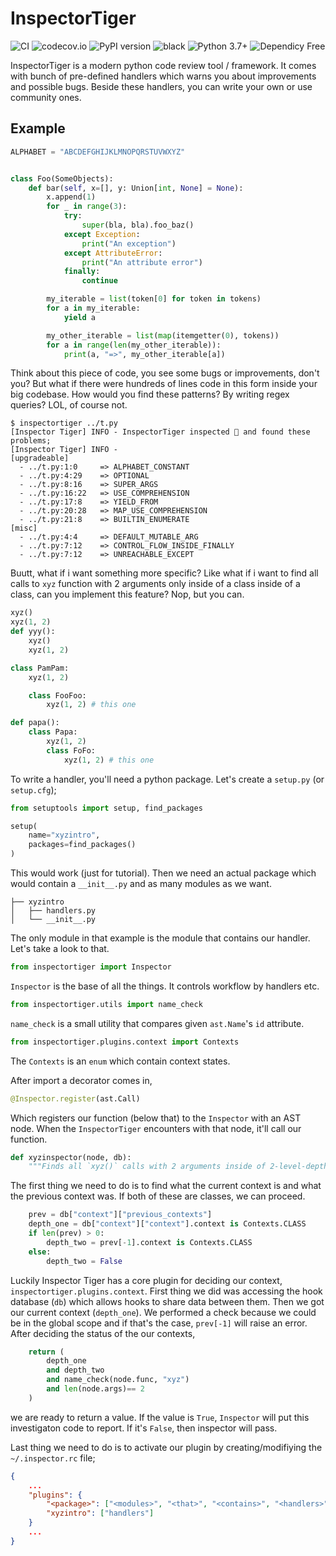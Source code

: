 # InspectorTiger
![CI](https://github.com/thg-consulting/inspectortiger/workflows/CI/badge.svg)
![codecov.io](http://codecov.io/github/thg-consulting/inspectortiger/coverage.svg?branch=master)
![PyPI version](https://badge.fury.io/py/inspectortiger.svg)
![black](https://img.shields.io/badge/code%20style-black-000000.svg)
![Python 3.7+](https://img.shields.io/badge/python-3.7+-blue.svg)
![Dependicy Free](https://img.shields.io/static/v1?label=dependicy&message=free&color=success)

InspectorTiger is a modern python code review tool / framework. It comes with bunch of pre-defined handlers which warns you about improvements and possible bugs. Beside these handlers, you can write your own or use community ones.

## Example
```py
ALPHABET = "ABCDEFGHIJKLMNOPQRSTUVWXYZ"


class Foo(SomeObjects):
    def bar(self, x=[], y: Union[int, None] = None):
        x.append(1)
        for _ in range(3):
            try:
                super(bla, bla).foo_baz()
            except Exception:
                print("An exception")
            except AttributeError:
                print("An attribute error")
            finally:
                continue

        my_iterable = list(token[0] for token in tokens)
        for a in my_iterable:
            yield a

        my_other_iterable = list(map(itemgetter(0), tokens))
        for a in range(len(my_other_iterable)):
            print(a, "=>", my_other_iterable[a])

```
Think about this piece of code, you see some bugs or improvements, don't you? But what if there were hundreds of lines code in this form inside your big codebase. How would you find these patterns? By writing regex queries? LOL, of course not.
```console
$ inspectortiger ../t.py
[Inspector Tiger] INFO - InspectorTiger inspected 🔎 and found these problems;
[Inspector Tiger] INFO - 
[upgradeable]
  - ../t.py:1:0     => ALPHABET_CONSTANT
  - ../t.py:4:29    => OPTIONAL
  - ../t.py:8:16    => SUPER_ARGS
  - ../t.py:16:22   => USE_COMPREHENSION
  - ../t.py:17:8    => YIELD_FROM
  - ../t.py:20:28   => MAP_USE_COMPREHENSION
  - ../t.py:21:8    => BUILTIN_ENUMERATE
[misc]
  - ../t.py:4:4     => DEFAULT_MUTABLE_ARG
  - ../t.py:7:12    => CONTROL_FLOW_INSIDE_FINALLY
  - ../t.py:7:12    => UNREACHABLE_EXCEPT
```

Buutt, what if i want something more specific? Like what if i want to find all calls to `xyz` function with 2 arguments only inside of a class inside of a class, can you implement this feature? Nop, but you can.

```py
xyz()
xyz(1, 2)
def yyy():
    xyz()
    xyz(1, 2)

class PamPam:
    xyz(1, 2)

    class FooFoo:
        xyz(1, 2) # this one

def papa():
    class Papa:
        xyz(1, 2)
        class FoFo:
            xyz(1, 2) # this one
```

To write a handler, you'll need a python package. Let's create a `setup.py` (or `setup.cfg`);
```py
from setuptools import setup, find_packages

setup(
    name="xyzintro",
    packages=find_packages()
)
```
This would work (just for tutorial). Then we need an actual package which would contain a `__init__.py` and as many modules as we want.
```
├── xyzintro
│   ├── handlers.py
│   └── __init__.py
```
The only module in that example is the module that contains our handler. Let's take a look to that.
```py
from inspectortiger import Inspector
```
`Inspector` is the base of all the things. It controls workflow by handlers etc.
```py
from inspectortiger.utils import name_check
```
`name_check` is a small utility that compares given `ast.Name`'s `id` attribute.
```py
from inspectortiger.plugins.context import Contexts
```
The `Contexts` is an `enum` which contain context states.


After import a decorator comes in,
```py
@Inspector.register(ast.Call)
```
Which registers our function (below that) to the `Inspector` with an AST node. When the `InspectorTiger` encounters with that node, it'll call our function.
```py
def xyzinspector(node, db):
    """Finds all `xyz()` calls with 2 arguments inside of 2-level-depth class context."""
```
The first thing we need to do is to find what the current context is and what the previous context was. If both of these are classes, we can proceed.
```py
    prev = db["context"]["previous_contexts"]
    depth_one = db["context"]["context"].context is Contexts.CLASS
    if len(prev) > 0:
        depth_two = prev[-1].context is Contexts.CLASS
    else:
        depth_two = False
```
Luckily Inspector Tiger has a core plugin for deciding our context, `inspectortiger.plugins.context`. First thing we did was accessing the hook database (`db`) which allows hooks to share data between them. Then we got our current context (`depth_one`). We performed a check because we could be in the global scope and if that's the case, `prev[-1]` will raise an error. After deciding the status of the our contexts,
```py
    return (
        depth_one
        and depth_two
        and name_check(node.func, "xyz")
        and len(node.args)== 2
    )
```
we are ready to return a value. If the value is `True`, `Inspector` will put this investigaton code to report. If it's `False`, then inspector will pass.


Last thing we need to do is to activate our plugin by creating/modifiying the `~/.inspector.rc` file;
```json
{
    ...
    "plugins": {
        "<package>": ["<modules>", "<that>", "<contains>", "<handlers>"],
        "xyzintro": ["handlers"]
    }
    ...
}

```
